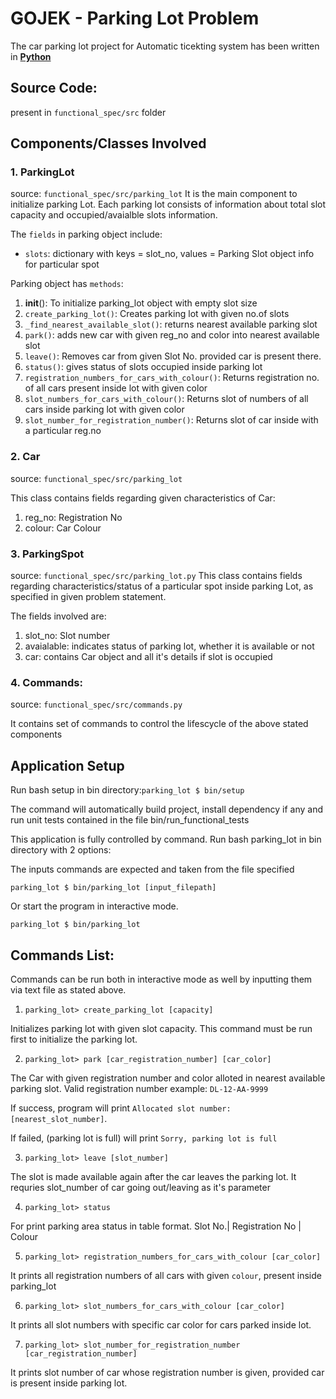 # GOJEK - Parking Lot Problem

The car parking lot project for Automatic ticekting system has been written in <u>__Python__</u>


## Source Code: 
present in ```functional_spec/src``` folder

## Components/Classes Involved

### 1. ParkingLot

source: ```functional_spec/src/parking_lot```
It is the main component to initialize parking Lot.
Each parking lot consists of information about total slot capacity and occupied/avaialble slots information.

The ```fields``` in parking object include: 

* ```slots```: dictionary with keys = slot_no, values = Parking Slot object info for particular spot

Parking object has ```methods```:
1.  __init__(): To initialize parking_lot object with empty slot size
1. ```create_parking_lot()```: Creates parking lot with given no.of slots
1.  ```_find_nearest_available_slot()```: returns nearest available parking slot
1.  ```park()```: adds new car with given reg_no and color into nearest available slot
1.  ```leave()```: Removes car from given Slot No. provided car is present there.
1.  ```status()```: gives status of slots occupied inside parking lot
1.  ```registration_numbers_for_cars_with_colour()```: Returns registration no. of all cars present inside lot with given color
1. ```slot_numbers_for_cars_with_colour()```: Returns slot of numbers of all cars inside parking lot with given color
1. ```slot_number_for_registration_number()```: Returns slot of car inside with a particular reg.no

### 2. Car
source: ```functional_spec/src/parking_lot```

This class contains fields regarding given characteristics of Car:
1. reg_no: Registration No
2. colour: Car Colour

### 3. ParkingSpot
source: ```functional_spec/src/parking_lot.py```
This class contains fields regarding characteristics/status of a particular spot inside parking Lot, as specified in given problem statement.

The fields involved are:
1. slot_no: Slot number
2. avaialable: indicates status of parking lot, whether it is available or not
3. car: contains Car object and all it's details if slot is occupied


### 4. Commands:

source: ```functional_spec/src/commands.py```

It contains set of commands to control the lifescycle of the above stated components


## Application Setup
Run bash setup in bin directory:```parking_lot $ bin/setup```

The command will automatically build project, install dependency if any and run unit tests contained in the file bin/run_functional_tests

This application is fully controlled by command. Run bash parking_lot in bin directory with 2 options:

The inputs commands are expected and taken from the file specified

`parking_lot $ bin/parking_lot [input_filepath]`

Or start the program in interactive mode.

`parking_lot $ bin/parking_lot`


## Commands List:
Commands can be run both in interactive mode as well by inputting them via text file as stated above.

1. ```parking_lot> create_parking_lot [capacity]```

Initializes parking lot with given slot capacity. This command must be run first to initialize the parking lot.

2. ```parking_lot> park [car_registration_number] [car_color]```

The Car with given registration number and color alloted in nearest available parking slot.
Valid registration number example: ```DL-12-AA-9999``` 

If success, program will print ```Allocated slot number: [nearest_slot_number]```. 

If failed, (parking lot is full) will print ```Sorry, parking lot is full```

3. ```parking_lot> leave [slot_number]```

The slot is made available again after the car leaves the parking lot.
It requries slot_number of car going out/leaving as it's parameter

4. ```parking_lot> status``` 

For print parking area status in table format. Slot No.|  Registration No | Colour

5. ```parking_lot> registration_numbers_for_cars_with_colour [car_color] ```

It prints all registration numbers of all cars with given ```colour```, present inside parking_lot


6. ```parking_lot> slot_numbers_for_cars_with_colour [car_color] ```

It prints all slot numbers with specific car color for cars parked inside lot.

7. ```parking_lot> slot_number_for_registration_number [car_registration_number] ```

It prints slot number of car whose registration number is given, provided car is present inside parking lot.
